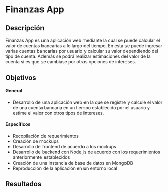 # Finanzas App
## Descripción
Finanzas App es una aplicación web mediante la cual se puede calcular el valor de cuentas bancarias a lo largo del tiempo. En esta se puede ingresar varias cuentas bancarias por usuario y calcular su valor dependiendo del tipo de cuenta. Además se podrá realizar estimaciones del valor de la cuenta si es que se cambiase por otras opciones de intereses.
## Objetivos
#### General
- Desarrollo de una aplicación web en la que se registre y calcule el valor de una cuenta bancaria en un tiempo establecido por el usuario y estime el valor con otros tipos de intereses.
#### Específicos
- Recopilación de requerimientos
- Creación de mockups
- Desarrollo de frontend de acuerdo a los mockups
- Desarrollo de backend con Node.js de acuerdo con los requerimientos anteriormente establecidos
- Creación de una instancia de base de datos en MongoDB
- Reproducción de la aplicación en un entorno local
## Resultados
